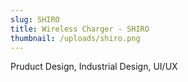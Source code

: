 ```yaml
---
slug: SHIRO
title: Wireless Charger - SHIRO
thumbnail: /uploads/shiro.png
---
```

Pruduct Design, Industrial Design, UI/UX